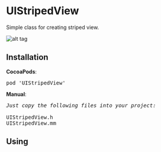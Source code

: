 # UIStripedView

Simple class for creating striped view.

![alt tag](https://raw.github.com/maximbilan/UIStripedView/master/img/1.png)

## Installation
<b>CocoaPods</b>:
<pre>
pod 'UIStripedView'
</pre>
<b>Manual</b>:
<pre>
<i>Just copy the following files into your project:</i>

UIStripedView.h
UIStripedView.mm
</pre>

## Using
